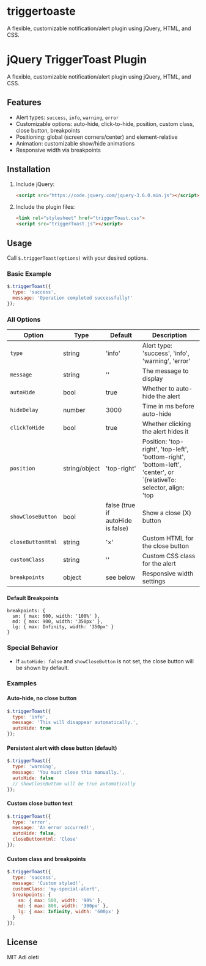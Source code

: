 # triggertoaste
A flexible, customizable notification/alert plugin using jQuery, HTML, and CSS.
# jQuery TriggerToast Plugin

A flexible, customizable notification/alert plugin using jQuery, HTML, and CSS.

## Features
- Alert types: `success`, `info`, `warning`, `error`
- Customizable options: auto-hide, click-to-hide, position, custom class, close button, breakpoints
- Positioning: global (screen corners/center) and element-relative
- Animation: customizable show/hide animations
- Responsive width via breakpoints

## Installation
1. Include jQuery:
   ```html
   <script src="https://code.jquery.com/jquery-3.6.0.min.js"></script>
   ```
2. Include the plugin files:
   ```html
   <link rel="stylesheet" href="triggerToast.css">
   <script src="triggerToast.js"></script>
   ```

## Usage
Call `$.triggerToast(options)` with your desired options.

### Basic Example
```js
$.triggerToast({
  type: 'success',
  message: 'Operation completed successfully!'
});
```

### All Options
| Option             | Type      | Default         | Description |
|--------------------|-----------|-----------------|-------------|
| `type`             | string    | 'info'          | Alert type: 'success', 'info', 'warning', 'error' |
| `message`          | string    | ''              | The message to display |
| `autoHide`         | bool      | true            | Whether to auto-hide the alert |
| `hideDelay`        | number    | 3000            | Time in ms before auto-hide |
| `clickToHide`      | bool      | true            | Whether clicking the alert hides it |
| `position`         | string/object | 'top-right'   | Position: 'top-right', 'top-left', 'bottom-right', 'bottom-left', 'center', or `{relativeTo: selector, align: 'top|bottom|left|right'}` |
| `showCloseButton`  | bool      | false (true if autoHide is false) | Show a close (X) button |
| `closeButtonHtml`  | string    | '&times;'       | Custom HTML for the close button |
| `customClass`      | string    | ''              | Custom CSS class for the alert |
| `breakpoints`      | object    | see below       | Responsive width settings |

#### Default Breakpoints
```
breakpoints: {
  sm: { max: 600, width: '100%' },
  md: { max: 900, width: '350px' },
  lg: { max: Infinity, width: '350px' }
}
```

### Special Behavior
- If `autoHide: false` and `showCloseButton` is not set, the close button will be shown by default.

### Examples
#### Auto-hide, no close button
```js
$.triggerToast({
  type: 'info',
  message: 'This will disappear automatically.',
  autoHide: true
});
```

#### Persistent alert with close button (default)
```js
$.triggerToast({
  type: 'warning',
  message: 'You must close this manually.',
  autoHide: false
  // showCloseButton will be true automatically
});
```

#### Custom close button text
```js
$.triggerToast({
  type: 'error',
  message: 'An error occurred!',
  autoHide: false,
  closeButtonHtml: 'Close'
});
```

#### Custom class and breakpoints
```js
$.triggerToast({
  type: 'success',
  message: 'Custom styled!',
  customClass: 'my-special-alert',
  breakpoints: {
    sm: { max: 500, width: '90%' },
    md: { max: 800, width: '300px' },
    lg: { max: Infinity, width: '600px' }
  }
});
```

## License
MIT Adi oleti
